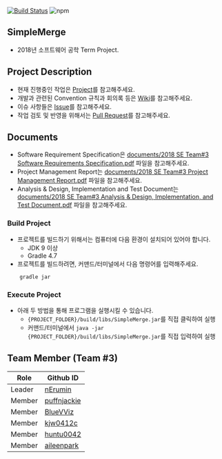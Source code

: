 [![Build Status](https://travis-ci.com/nErumin/SimpleMerge.svg?token=DWkm3fjsitd9ZGEoCdte&branch=master)](https://travis-ci.com/nErumin/SimpleMerge)
![npm](https://img.shields.io/badge/lang-java-orange.svg)
## SimpleMerge
- 2018년 소프트웨어 공학 Term Project.

## Project Description
- 현재 진행중인 작업은 [Project](https://github.com/nErumin/SimpleMerge/projects)를 참고해주세요.
- 개발과 관련된 Convention 규칙과 회의록 등은 [Wiki](https://github.com/nErumin/SimpleMerge/wiki)를 참고해주세요.
- 이슈 사항들은 [Issue](https://github.com/nErumin/SimpleMerge/issues)를 참고해주세요.
- 작업 검토 및 반영을 위해서는 [Pull Request](https://github.com/nErumin/SimpleMerge/pulls)를 참고해주세요.

## Documents
- Software Requirement Specification은 [documents/2018 SE Team#3 Software Requirements Specification.pdf](https://github.com/nErumin/SimpleMerge/blob/master/documents/2018%20SE%20Team%233%20Software%20Requirements%20Specification.pdf) 파일을 참고해주세요.
- Project Management Report는 [documents/2018 SE Team#3 Project Management Report.pdf](https://github.com/nErumin/SimpleMerge/blob/master/documents/2018%20SE%20Team%233%20Project%20Management%20Report.pdf) 파일을 참고해주세요.
- Analysis & Design, Implementation and Test Document는 [documents/2018 SE Team#3 Analysis & Design, Implementation, and Test Document.pdf](https://github.com/nErumin/SimpleMerge/blob/master/documents/2018%20SE%20Team%233%20Analysis%20%26%20Design%2C%20Implementation%2C%20and%20Test%20Document.pdf) 파일을 참고해주세요.

### Build Project
- 프로젝트를 빌드하기 위해서는 컴퓨터에 다음 환경이 설치되어 있어야 합니다.
    - JDK 9 이상
    - Gradle 4.7
- 프로젝트를 빌드하려면, 커맨드/터미널에서 다음 명령어를 입력해주세요.
```bash
    gradle jar
```
### Execute Project
- 아래 두 방법을 통해 프로그램을 실행시킬 수 있습니다.
    - ```{PROJECT_FOLDER}/build/libs/SimpleMerge.jar```를 직접 클릭하여 실행
    -  커맨드/터미널에서 ```java -jar {PROJECT_FOLDER}/build/libs/SimpleMerge.jar```를 직접 입력하여 실행


## Team Member (Team #3)
Role   | Github ID                                     |
-------|-----------------------------------------------| 
Leader | [nErumin](https://github.com/nErumin)         |
Member | [puffnjackie](https://github.com/puffnjackie) |
Member | [BlueVViz](https://github.com/BlueVViz)       |
Member | [kjw0412c](https://github.com/kjw0412c)       |
Member | [huntu0042](https://github.com/huntu0042)     |
Member | [aileenpark](https://github.com/aileenpark)   |
